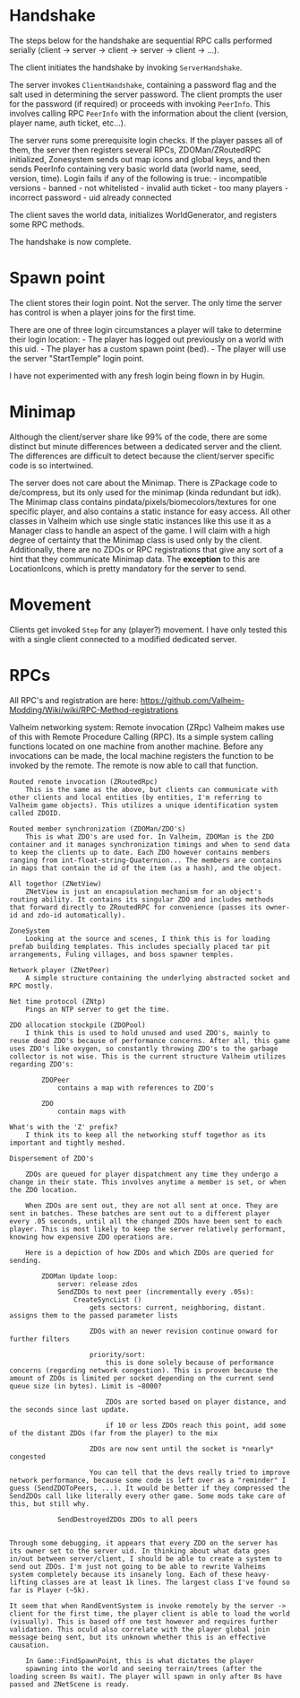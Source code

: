 # Handshake

The steps below for the handshake are sequential RPC calls performed serially (client -> server -> client -> server -> client -> ...).

The client initiates the handshake by invoking `ServerHandshake`. 

The server invokes `ClientHandshake`, containing a password flag and the salt used in determining the server password. 
The client prompts the user for the password (if required) or proceeds with invoking `PeerInfo`. This involves calling RPC `PeerInfo` with the information about the client (version, player name, auth ticket, etc...). 

The server runs some prerequisite login checks. If the player passes all of them, the server then registers several RPCs, ZDOMan/ZRoutedRPC initialized, Zonesystem sends out map icons and global keys, and then sends PeerInfo containing very basic world data (world name, seed, version, time). Login fails if any of the following is true:
	- incompatible versions
	- banned
	- not whitelisted
	- invalid auth ticket
	- too many players
	- incorrect password
	- uid already connected

The client saves the world data, initializes WorldGenerator, and registers some RPC methods.

The handshake is now complete.

# Spawn point
The client stores their login point. Not the server. The only time the server has control is when a player joins for the first time.

There are one of three login circumstances a player will take to determine their login location:
	- The player has logged out previously on a world with this uid.
	- The player has a custom spawn point (bed).
	- The player will use the server "StartTemple" login point.

I have not experimented with any fresh login being flown in by Hugin.


# Minimap
Although the client/server share like 99% of the code, there are some distinct but minute differences between a dedicated server and the client. The differences are difficult to detect because the client/server specific code is so intertwined.

The server does not care about the Minimap. There is ZPackage code to de/compress, but its only used for the minimap (kinda redundant but idk). The Minimap class contains pindata/pixels/biomecolors/textures for one specific player, and also contains a static instance for easy access. All other classes in Valheim which use single static instances like this use it as a Manager class to handle an aspect of the game. I will claim with a high degree of certainty that the Minimap class is used only by the client. Additionally, there are no ZDOs or RPC registrations that give any sort of a hint that they communicate Minimap data. The **exception** to this are LocationIcons, which is pretty mandatory for the server to send.

# Movement
Clients get invoked `Step` for any (player?) movement. I have only tested this with a single client connected to a modified dedicated server.



# RPCs
All RPC's and registration are here: https://github.com/Valheim-Modding/Wiki/wiki/RPC-Method-registrations

Valheim networking system:
	Remote invocation (ZRpc)
		Valheim makes use of this with Remote Procedure Calling (RPC). Its a simple system calling functions located on one machine from another machine. Before any invocations can be made, the local machine registers the function to be invoked by the remote. The remote is now able to call that function. 

	Routed remote invocation (ZRoutedRpc)
		This is the same as the above, but clients can communicate with other clients and local entities (by entities, I'm referring to Valheim game objects). This utilizes a unique identification system called ZDOID.
		
	Routed member synchronization (ZDOMan/ZDO's)
		This is what ZDO's are used for. In Valheim, ZDOMan is the ZDO container and it manages synchronization timings and when to send data to keep the clients up to date. Each ZDO however contains members ranging from int-float-string-Quaternion... The members are contains in maps that contain the id of the item (as a hash), and the object.

	All togethor (ZNetView)
		ZNetView is just an encapsulation mechanism for an object's routing ability. It contains its singular ZDO and includes methods that forward directly to ZRoutedRPC for convenience (passes its owner-id and zdo-id automatically).

	ZoneSystem
		Looking at the source and scenes, I think this is for loading prefab building templates. This includes specially placed tar pit arrangements, Fuling villages, and boss spawner temples.

	Network player (ZNetPeer)
		A simple structure containing the underlying abstracted socket and RPC mostly.

	Net time protocol (ZNtp)
		Pings an NTP server to get the time.

	ZDO allocation stockpile (ZDOPool)
		I think this is used to hold unused and used ZDO's, mainly to reuse dead ZDO's because of performance concerns. After all, this game uses ZDO's like oxygen, so constantly throwing ZDO's to the garbage collector is not wise. This is the current structure Valheim utilizes regarding ZDO's:
			
			ZDOPeer
				contains a map with references to ZDO's

			ZDO
				contain maps with 

	What's with the 'Z' prefix?
		I think its to keep all the networking stuff togethor as its important and tightly meshed.

	Dispersement of ZDO's

		ZDOs are queued for player dispatchment any time they undergo a change in their state. This involves anytime a member is set, or when the ZDO location.
		
		When ZDOs are sent out, they are not all sent at once. They are sent in batches. These batches are sent out to a different player every .05 seconds, until all the changed ZDOs have been sent to each player. This is most likely to keep the server relatively performant, knowing how expensive ZDO operations are. 

		Here is a depiction of how ZDOs and which ZDOs are queried for sending.

			ZDOMan Update loop:
				server: release zdos
				SendZDOs to next peer (incrementally every .05s):
					CreateSyncList ()
						gets sectors: current, neighboring, distant. assigns them to the passed parameter lists

						ZDOs with an newer revision continue onward for further filters

						priority/sort:
							this is done solely because of performance concerns (regarding network congestion). This is proven because the amount of ZDOs is limited per socket depending on the current send queue size (in bytes). Limit is ~8000?

							ZDOs are sorted based on player distance, and the seconds since last update.

							if 10 or less ZDOs reach this point, add some of the distant ZDOs (far from the player) to the mix

						ZDOs are now sent until the socket is *nearly* congested

						You can tell that the devs really tried to improve network performance, because some code is left over as a "reminder" I guess (SendZDOToPeers, ...). It would be better if they compressed the SendZDOs call like literally every other game. Some mods take care of this, but still why.
				
				SendDestroyedZDOs ZDOs to all peers 


	Through some debugging, it appears that every ZDO on the server has its owner set to the server uid. In thinking about what data goes in/out between server/client, I should be able to create a system to send out ZDOs. I'm just not going to be able to rewrite Valheims system completely because its insanely long. Each of these heavy-lifting classes are at least 1k lines. The largest class I've found so far is Player (~5k).

	It seem that when RandEventSystem is invoke remotely by the server -> client for the first time, the player client is able to load the world (visually). This is based off one test however and requires further validation. This oculd also correlate with the player global join message being sent, but its unknown whether this is an effective causation.

		In Game::FindSpawnPoint, this is what dictates the player
		spawning into the world and seeing terrain/trees (after the loading screen 8s wait). The player will spawn in only after 8s have passed and ZNetScene is ready.
